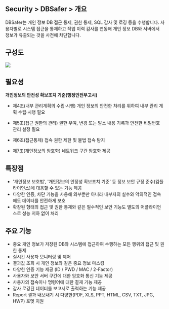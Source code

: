 ## Security > DBSafer > 개요

DBSafer는 개인 정보 DB 접근 통제, 권한 통제, SQL 감사 및 로깅 등을 수행합니다. 사용자별로 시스템 접근을 통제하고 작업 이력 감사를 연동해 개인 정보 DB와 서버에서 정보가 유출되는 것을 사전에 차단합니다.


## 구성도

![](https://static.toastoven.net/prod_dbsafer/DBSafer_overview01.png)

## 필요성

**개인정보의 안전성 확보조치 기준(행정안전부고시)**

  - 제4조(내부 관리계획의 수립·시행) 개인 정보의 안전한 처리를 위하여 내부 관리 계획 수립·시행 필요

  - 제5조(접근 권한의 관리) 권한 부여, 변경 또는 말소 내용 기록과 안전한 비밀번호 관리 설정 필요

  - 제6조(접근통제) 접속 권한 제한 및 불법 접속 탐지

  - 제7조(개인정보의 암호화) 네트워크 구간 암호화 제공



## 특장점

 - '개인정보 보호법', '개인정보의 안정성 확보조치 기준' 등 정보 보안 규정 준수(컴플라이언스)에 대응할 수 있는 기능 제공
 - 다양한 인증, 차단 기능을 사용해 외부뿐만 아니라 내부자의 실수와 악의적인 접속에도 데이터를 안전하게 보호
 - 확장된 형태의 접근 및 권한 통제와 같은 필수적인 보안 기능도 별도의 어플라이언스로 성능 저하 없이 처리

## 주요 기능

  - 중요 개인 정보가 저장된 DB와 시스템에 접근하여 수행하는 모든 행위의 접근 및 권한 통제
  - 실시간 사용자 모니터링 및 제어
  - 결과값 조회 시 개인 정보와 같은 중요 정보 마스킹
  - 다양한 인증 기능 제공 (ID / PWD / MAC / 2-Factor)
  - 사용자와 보안 서버 구간에 대한 암호화 통신 기능 제공
  - 사용자의 접속이나 명령어에 대한 결재 기능 제공
  - 감사 로깅된 데이터를 보고서로 출력하는 기능 제공
  - Report 결과 내보내기 시 다양한(PDF, XLS, PPT, HTML, CSV, TXT, JPG, HWP) 포멧 지원
